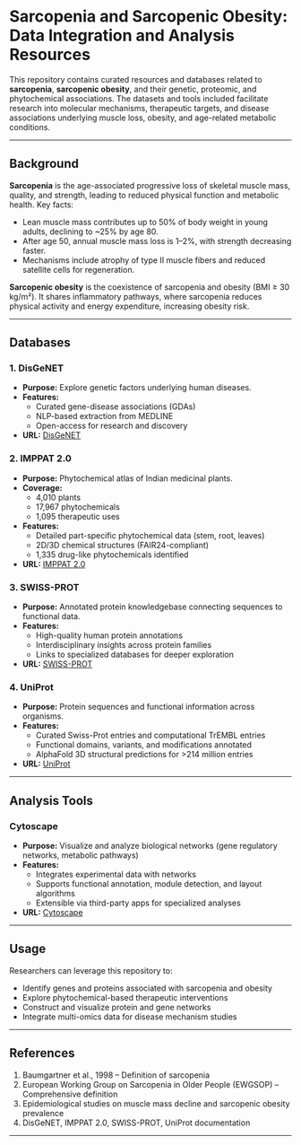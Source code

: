# Sarcopenia and Sarcopenic Obesity: Data Integration and Analysis Resources

This repository contains curated resources and databases related to **sarcopenia**, **sarcopenic obesity**, and their genetic, proteomic, and phytochemical associations. The datasets and tools included facilitate research into molecular mechanisms, therapeutic targets, and disease associations underlying muscle loss, obesity, and age-related metabolic conditions.

---

## Background

**Sarcopenia** is the age-associated progressive loss of skeletal muscle mass, quality, and strength, leading to reduced physical function and metabolic health. Key facts:

- Lean muscle mass contributes up to 50% of body weight in young adults, declining to ~25% by age 80.
- After age 50, annual muscle mass loss is 1–2%, with strength decreasing faster.
- Mechanisms include atrophy of type II muscle fibers and reduced satellite cells for regeneration.

**Sarcopenic obesity** is the coexistence of sarcopenia and obesity (BMI ≥ 30 kg/m²). It shares inflammatory pathways, where sarcopenia reduces physical activity and energy expenditure, increasing obesity risk.

---

## Databases

### 1. DisGeNET
- **Purpose:** Explore genetic factors underlying human diseases.
- **Features:**
  - Curated gene-disease associations (GDAs)
  - NLP-based extraction from MEDLINE
  - Open-access for research and discovery
- **URL:** [DisGeNET](http://www.disgenet.org/)

### 2. IMPPAT 2.0
- **Purpose:** Phytochemical atlas of Indian medicinal plants.
- **Coverage:**
  - 4,010 plants
  - 17,967 phytochemicals
  - 1,095 therapeutic uses
- **Features:**
  - Detailed part-specific phytochemical data (stem, root, leaves)
  - 2D/3D chemical structures (FAIR24-compliant)
  - 1,335 drug-like phytochemicals identified
- **URL:** [IMPPAT 2.0](https://cb.imsc.res.in/imppat/)

### 3. SWISS-PROT
- **Purpose:** Annotated protein knowledgebase connecting sequences to functional data.
- **Features:**
  - High-quality human protein annotations
  - Interdisciplinary insights across protein families
  - Links to specialized databases for deeper exploration
- **URL:** [SWISS-PROT](http://www.swisstargetprediction.ch/)

### 4. UniProt
- **Purpose:** Protein sequences and functional information across organisms.
- **Features:**
  - Curated Swiss-Prot entries and computational TrEMBL entries
  - Functional domains, variants, and modifications annotated
  - AlphaFold 3D structural predictions for >214 million entries
- **URL:** [UniProt](https://www.uniprot.org/)

---

## Analysis Tools

### Cytoscape
- **Purpose:** Visualize and analyze biological networks (gene regulatory networks, metabolic pathways)
- **Features:**
  - Integrates experimental data with networks
  - Supports functional annotation, module detection, and layout algorithms
  - Extensible via third-party apps for specialized analyses
- **URL:** [Cytoscape](https://cytoscape.org/)

---

## Usage

Researchers can leverage this repository to:

- Identify genes and proteins associated with sarcopenia and obesity
- Explore phytochemical-based therapeutic interventions
- Construct and visualize protein and gene networks
- Integrate multi-omics data for disease mechanism studies

---

## References

1. Baumgartner et al., 1998 – Definition of sarcopenia  
2. European Working Group on Sarcopenia in Older People (EWGSOP) – Comprehensive definition  
3. Epidemiological studies on muscle mass decline and sarcopenic obesity prevalence  
4. DisGeNET, IMPPAT 2.0, SWISS-PROT, UniProt documentation

---
